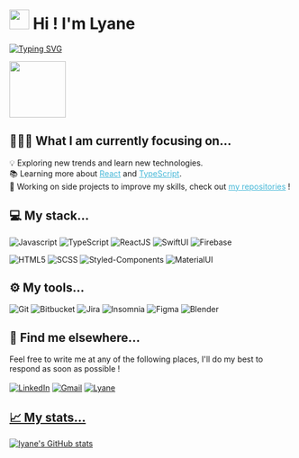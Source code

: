 # <img src="https://cdn.jsdelivr.net/gh/Th3Wall/assets-cdn/PersonalGithubReadme/HandGreet.gif" width="35px" />&nbsp;<b>Hi ! I'm Lyane</b>
[![Typing SVG](https://readme-typing-svg.herokuapp.com?color=%2361DAFB&size=30&duration=3000&vCenter=true&lines=Front+End+Developer;JavaScript+Jedi;Design+Lover)](https://git.io/typing-svg)

<img src="https://user-images.githubusercontent.com/74155949/145909583-ee28c3bd-2f9f-4605-8ece-9abc06f47152.png"
    width=100px align=top />
## 👨🏻‍💻 What I am currently focusing on...
💡 Exploring new trends and learn new technologies.<br/>
📚 Learning more about <a style="color:#45b8d8" href="https://reactjs.org/" target="blank">React</a> and <a style="color:#45b8d8" href="https://www.typescriptlang.org/" target="blank">TypeScript</a>.<br/>
🚀 Working on side projects to improve my skills, check out <a style="color: #45b8d8" href="https://github.com/lyanedev?tab=repositories">my repositories</a> !

## 💻 My stack...
<p>
 <img alt="Javascript" src="https://img.shields.io/badge/-JavaScript-F7DF1E?style=flat-square&logo=javascript&logoColor=black" />
 <img alt="TypeScript" src="https://img.shields.io/badge/-TypeScript-3178C6?style=flat-square&logo=typescript&logoColor=white">
 <img alt="ReactJS" src="https://img.shields.io/badge/-React-61DAFB?style=flat-square&logo=react&logoColor=black" />
 <img alt="SwiftUI" src="https://img.shields.io/badge/-SwiftUI-f05138?style=flat-square&logo=swift&logoColor=white" />
 <img alt="Firebase" src="https://img.shields.io/badge/-Firebase-ffca28?style=flat-square&logo=firebase&logoColor=white" />
</p>
<p>
    <img alt="HTML5" src="https://img.shields.io/badge/-HTML5-E34F26?style=flat-square&logo=html5&logoColor=white" /></a>
    <img alt="SCSS" src="https://img.shields.io/badge/-SCSS-7F2B7B?style=flat-square&logo=SASS&logoColor=white" />
    <img alt="Styled-Components" src="https://img.shields.io/badge/-Styled_Components-DB7093?style=flat-square&logo=styledcomponents&logoColor=white" />
    <img alt="MaterialUI" src="https://img.shields.io/badge/-MaterialUI-3178C6?style=flat-square&logo=react&logoColor=white" />
 </p>

## ⚙️ My tools...
<p>
<img alt="Git" src="https://img.shields.io/badge/-Git-F05032?style=flat-square&logo=git&logoColor=white" />
<img alt="Bitbucket" src="https://img.shields.io/badge/-Bitbucket-0052CC?style=flat-square&logo=bitbucket&logoColor=white" />
<img alt="Jira" src="https://img.shields.io/badge/-Jira-0052CC?style=flat-square&logo=jira&logoColor=white" />
<img alt="Insomnia" src="https://img.shields.io/badge/-Insomnia-4000BF?style=flat-square&logo=insomnia&logoColor=white" />
<img alt="Figma" src="https://img.shields.io/badge/-Figma-21375A?style=flat-square&logo=figma&logoColor=white" />
<img alt="Blender" src="https://img.shields.io/badge/-Blender-F5792A?style=flat-square&logo=blender&logoColor=white" />
</p>




## 💬 Find me elsewhere...
Feel free to write me at any of the following places, I'll do my best to respond as soon as possible !<br/><br/>
<a href="https://www.linkedin.com/in/lyanelamara/" target="_blank"><img alt="LinkedIn" src="https://img.shields.io/badge/-Linkedin-%230077B5.svg?&style=for-the-badge&logo=linkedin&logoColor=white" /></a>
<a href="mailto:hey@lyane.dev" target="_blank"><img alt="Gmail" src="https://img.shields.io/badge/-Gmail-white?style=for-the-badge&logo=gmail&logoColor=#BB001B" /></a>
<a href="https://wwwlyane.dev" target="_blank"><img alt="Lyane" src="https://img.shields.io/badge/-PortFolio-white?&style=for-the-badge&logo=google&logoColor=black" />
    
## 📈 My stats...

[![lyane's GitHub stats](https://github-readme-stats.vercel.app/api?username=lyanedev&show_icons=true&hide=stars&theme=radical)](https://github.com/lyanedev/github-readme-stats)

